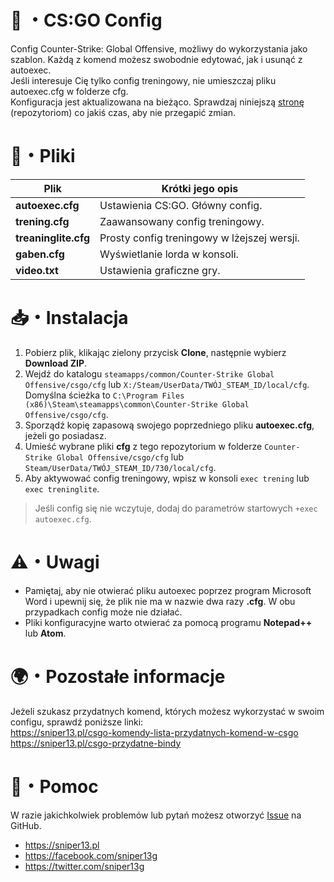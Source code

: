 # 🔫 ・CS:GO Config
Config Counter-Strike: Global Offensive, możliwy do wykorzystania jako szablon. Każdą z komend możesz swobodnie edytować, jak i usunąć z autoexec.  
Jeśli interesuje Cię tylko config treningowy, nie umieszczaj pliku autoexec.cfg w folderze cfg.  
Konfiguracja jest aktualizowana na bieżąco. Sprawdzaj niniejszą [stronę](https://github.com/XIIIG/CS-GO-Config) (repozytoriom) co jakiś czas, aby nie przegapić zmian.

# 📂・Pliki
| Plik                 | Krótki jego opis                            |
|----------------------|---------------------------------------------|
| **autoexec.cfg**     | Ustawienia CS:GO. Główny config.            |
| **trening.cfg**      | Zaawansowany config treningowy.             |
| **treaninglite.cfg** | Prosty config treningowy w lżejszej wersji. |
| **gaben.cfg**        | Wyświetlanie lorda w konsoli.               |
| **video.txt**        | Ustawienia graficzne gry.                   |

# 📥・Instalacja
1. Pobierz plik, klikając zielony przycisk **Clone**, następnie wybierz **Download ZIP**.
2. Wejdź do katalogu `steamapps/common/Counter-Strike Global Offensive/csgo/cfg` lub `X:/Steam/UserData/TWÓJ_STEAM_ID/local/cfg`.  
Domyślna ścieżka to `C:\Program Files (x86)\Steam\steamapps\common\Counter-Strike Global Offensive/csgo/cfg`.
3. Sporządź kopię zapasową swojego poprzedniego pliku **autoexec.cfg**, jeżeli go posiadasz.
4. Umieść wybrane pliki **cfg** z tego repozytorium w folderze `Counter-Strike Global Offensive/csgo/cfg` lub `Steam/UserData/TWÓJ_STEAM_ID/730/local/cfg`.
5. Aby aktywować config treningowy, wpisz w konsoli `exec trening` lub `exec treninglite`.

> Jeśli config się nie wczytuje, dodaj do parametrów startowych `+exec autoexec.cfg`.

# ⚠️・Uwagi
- Pamiętaj, aby nie otwierać pliku autoexec poprzez program Microsoft Word i upewnij się, że plik nie ma w nazwie dwa razy **.cfg**. W obu przypadkach config może nie działać.
- Pliki konfiguracyjne warto otwierać za pomocą programu **Notepad++** lub **Atom**.

# 🌍・Pozostałe informacje
Jeżeli szukasz przydatnych komend, których możesz wykorzystać w swoim configu, sprawdź poniższe linki:  
https://sniper13.pl/csgo-komendy-lista-przydatnych-komend-w-csgo  
https://sniper13.pl/csgo-przydatne-bindy

# 🤝・Pomoc
W razie jakichkolwiek problemów lub pytań możesz otworzyć [Issue](https://github.com/XIIIG/CS-GO-Config/issues) na GitHub.

- https://sniper13.pl
- https://facebook.com/sniper13g
- https://twitter.com/sniper13g